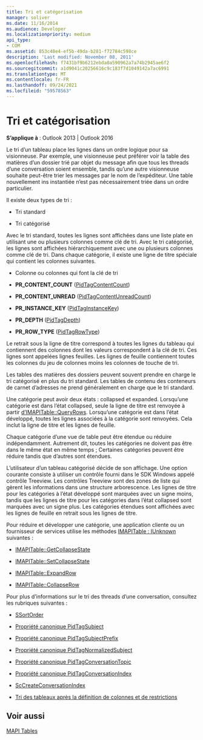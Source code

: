 ```yaml
---
title: Tri et catégorisation
manager: soliver
ms.date: 11/16/2014
ms.audience: Developer
ms.localizationpriority: medium
api_type:
- COM
ms.assetid: 853c48e4-ef5b-49da-b281-f72784c598ce
description: 'Last modified: November 08, 2011'
ms.openlocfilehash: f7431bf9b6212ebda0a590962a7a74b2945ae6f2
ms.sourcegitcommit: a1d9041c20256616c9c183f7d1049142a7ac6991
ms.translationtype: MT
ms.contentlocale: fr-FR
ms.lasthandoff: 09/24/2021
ms.locfileid: "59578563"
---
```

# <a name="sorting-and-categorization"></a>Tri et catégorisation

 
  
**S’applique à** : Outlook 2013 | Outlook 2016 
  
Le tri d’un tableau place les lignes dans un ordre logique pour sa visionneuse. Par exemple, une visionneuse peut préférer voir la table des matières d’un dossier trié par objet du message afin que tous les threads d’une conversation soient ensemble, tandis qu’une autre visionneuse souhaite peut-être trier les messages par le nom de l’expéditeur. Une table nouvellement ins instantiée n’est pas nécessairement triée dans un ordre particulier. 
  
Il existe deux types de tri :
  
- Tri standard
    
- Tri catégorisé 
    
Avec le tri standard, toutes les lignes sont affichées dans une liste plate en utilisant une ou plusieurs colonnes comme clé de tri. Avec le tri catégorisé, les lignes sont affichées hiérarchiquement avec une ou plusieurs colonnes comme clé de tri. Dans chaque catégorie, il existe une ligne de titre spéciale qui contient les colonnes suivantes.
  
- Colonne ou colonnes qui font la clé de tri
    
- **PR_CONTENT_COUNT** ([PidTagContentCount](pidtagcontentcount-canonical-property.md))
    
- **PR_CONTENT_UNREAD** ([PidTagContentUnreadCount](pidtagcontentunreadcount-canonical-property.md))
    
- **PR_INSTANCE_KEY** ([PidTagInstanceKey](pidtaginstancekey-canonical-property.md))
    
- **PR_DEPTH** ([PidTagDepth](pidtagdepth-canonical-property.md))
    
- **PR_ROW_TYPE** ([PidTagRowType](pidtagrowtype-canonical-property.md)) 
    
Le retrait sous la ligne de titre correspond à toutes les lignes du tableau qui contiennent des colonnes dont les valeurs correspondent à la clé de tri. Ces lignes sont appelées lignes feuilles. Les lignes de feuille contiennent toutes les colonnes du jeu de colonnes moins les colonnes de touche de tri. 
  
Les tables des matières des dossiers peuvent souvent prendre en charge le tri catégorisé en plus du tri standard. Les tables de contenu des conteneurs de carnet d’adresses ne prend généralement en charge que le tri standard. 
  
Une catégorie peut avoir deux états : collapsed et expanded. Lorsqu’une catégorie est dans l’état collapsed, seule la ligne de titre est renvoyée à partir [d’IMAPITable::QueryRows](imapitable-queryrows.md). Lorsqu’une catégorie est dans l’état développé, toutes les lignes associées à la catégorie sont renvoyées. Cela inclut la ligne de titre et les lignes de feuille. 
  
Chaque catégorie d’une vue de table peut être étendue ou réduire indépendamment. Autrement dit, toutes les catégories ne doivent pas être dans le même état en même temps ; Certaines catégories peuvent être réduire tandis que d’autres sont étendues. 
  
L’utilisateur d’un tableau catégorisé décide de son affichage. Une option courante consiste à utiliser un contrôle fourni dans le SDK Windows appelé contrôle Treeview. Les contrôles Treeview sont des zones de liste qui gèrent les informations dans une structure arborescence. Les lignes de titre pour les catégories à l’état développé sont marquées avec un signe moins, tandis que les lignes de titre pour les catégories dans l’état collapsed sont marquées avec un signe plus. Les catégories étendues sont affichées avec les lignes de feuille en retrait sous les lignes de titre. 
  
Pour réduire et développer une catégorie, une application cliente ou un fournisseur de services utilise les méthodes [IMAPITable : IUnknown](imapitableiunknown.md) suivantes : 
  
- [IMAPITable::GetCollapseState](imapitable-getcollapsestate.md)
    
- [IMAPITable::SetCollapseState](imapitable-setcollapsestate.md)
    
- [IMAPITable::ExpandRow](imapitable-expandrow.md)
    
- [IMAPITable::CollapseRow](imapitable-collapserow.md)
    
Pour plus d’informations sur le tri des threads d’une conversation, consultez les rubriques suivantes :
  
- [SSortOrder](ssortorder.md)
    
- [Propriété canonique PidTagSubject](pidtagsubject-canonical-property.md)
    
- [Propriété canonique PidTagSubjectPrefix](pidtagsubjectprefix-canonical-property.md)
    
- [Propriété canonique PidTagNormalizedSubject](pidtagnormalizedsubject-canonical-property.md)
    
- [Propriété canonique PidTagConversationTopic](pidtagconversationtopic-canonical-property.md)
    
- [Propriété canonique PidTagConversationIndex](pidtagconversationindex-canonical-property.md)
    
- [ScCreateConversationIndex](sccreateconversationindex.md)
    
- [Tri des tableaux après la définition de colonnes et de restrictions](sorting-tables-after-setting-columns-and-restrictions.md)
    
## <a name="see-also"></a>Voir aussi



[MAPI Tables](mapi-tables.md)


